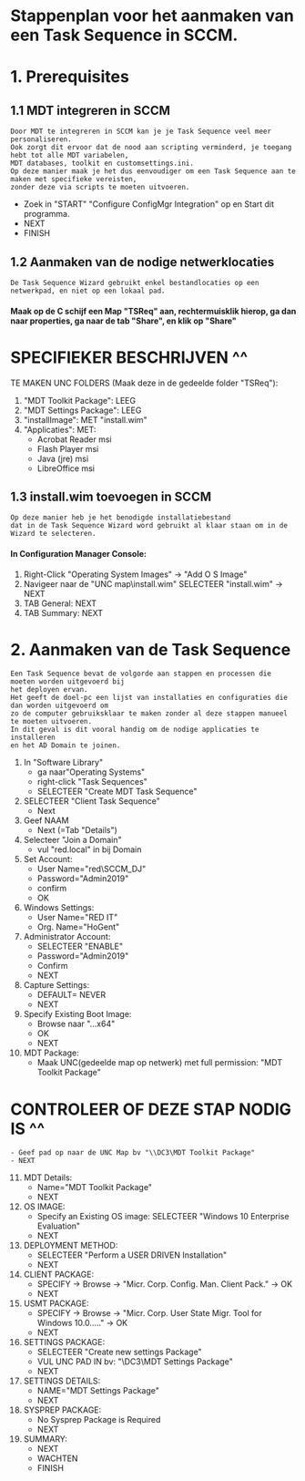 # Stappenplan voor het aanmaken van een Task Sequence in SCCM.

# 1. Prerequisites

## 1.1 MDT integreren in SCCM
    Door MDT te integreren in SCCM kan je je Task Sequence veel meer personaliseren.
    Ook zorgt dit ervoor dat de nood aan scripting verminderd, je toegang hebt tot alle MDT variabelen,
    MDT databases, toolkit en customsettings.ini. 
    Op deze manier maak je het dus eenvoudiger om een Task Sequence aan te maken met specifieke vereisten, 
    zonder deze via scripts te moeten uitvoeren.
    
- Zoek in "START" "Configure ConfigMgr Integration" op en Start dit programma.
- NEXT  
- FINISH
 
## 1.2 Aanmaken van de nodige netwerklocaties
    De Task Sequence Wizard gebruikt enkel bestandlocaties op een netwerkpad, en niet op een lokaal pad.
#### Maak op de C schijf een Map "TSReq" aan, rechtermuisklik hierop, ga dan naar properties, ga naar de tab "Share", en klik op "Share" 
# SPECIFIEKER BESCHRIJVEN ^^
TE MAKEN UNC FOLDERS (Maak deze in de gedeelde folder "TSReq"):  
1. "MDT Toolkit Package": LEEG  
2. "MDT Settings Package": LEEG  
3. "installImage": MET "install.wim"
4. "Applicaties": MET:  
    - Acrobat Reader msi  
	- Flash Player msi  
	- Java (jre) msi  
	- LibreOffice msi  

## 1.3 install.wim toevoegen in SCCM 
    Op deze manier heb je het benodigde installatiebestand   
    dat in de Task Sequence Wizard word gebruikt al klaar staan om in de Wizard te selecteren.

#### In Configuration Manager Console:  
1. Right-Click "Operating System Images" -> "Add O S Image"
2. Navigeer naar de "UNC map\install.wim" SELECTEER "install.wim" -> NEXT
3. TAB General: NEXT
4. TAB Summary: NEXT

# 2. Aanmaken van de Task Sequence
    Een Task Sequence bevat de volgorde aan stappen en processen die moeten worden uitgevoerd bij 
    het deployen ervan. 
    Het geeft de doel-pc een lijst van installaties en configuraties die dan worden uitgevoerd om
    zo de computer gebruiksklaar te maken zonder al deze stappen manueel te moeten uitvoeren.
    In dit geval is dit vooral handig om de nodige applicaties te installeren
    en het AD Domain te joinen.

1. In "Software Library"
    - ga naar"Operating Systems"  
    - right-click "Task Sequences"  
    - SELECTEER "Create MDT Task Sequence"  
2. SELECTEER "Client Task Sequence"  
    - Next
3. Geef NAAM  
    - Next (=Tab "Details")
4. Selecteer "Join a Domain"  
    - vul "red.local" in bij Domain
5. Set Account:  
    - User Name="red\SCCM_DJ"  
    - Password="Admin2019"  
    - confirm  
    - OK
6. Windows Settings:  
    - User Name="RED IT"  
    - Org. Name="HoGent"
7. Administrator Account:  
    - SELECTEER "ENABLE"  
    - Password="Admin2019"  
    - Confirm  
    - NEXT
8. Capture Settings:  
    - DEFAULT= NEVER  
    - NEXT
9. Specify Existing Boot Image:  
    - Browse naar "...x64"  
    - OK  
    - NEXT
10. MDT Package:
	- Maak UNC(gedeelde map op netwerk) met full permission: "MDT Toolkit Package"
# CONTROLEER OF DEZE STAP NODIG IS ^^
	- Geef pad op naar de UNC Map bv "\\DC3\MDT Toolkit Package"
	- NEXT
11. MDT Details:
	- Name="MDT Toolkit Package"
	- NEXT
12. OS IMAGE:
	- Specify an Existing OS image: SELECTEER "Windows 10 Enterprise Evaluation"
	- NEXT
13. DEPLOYMENT METHOD:
	- SELECTEER "Perform a USER DRIVEN Installation"
	- NEXT
14. CLIENT PACKAGE:
	- SPECIFY -> Browse -> "Micr. Corp. Config. Man. Client Pack." -> OK
	- NEXT
15. USMT PACKAGE:
	- SPECIFY -> Browse -> "Micr. Corp. User State Migr. Tool for Windows 10.0....." -> OK
	- NEXT
16. SETTINGS PACKAGE:
	- SELECTEER "Create new settings Package"
	- VUL UNC PAD IN bv: "\\DC3\MDT Settings Package"
	- NEXT
17. SETTINGS DETAILS:
	- NAME="MDT Settings Package"
	- NEXT
18. SYSPREP PACKAGE:
	- No Sysprep Package is Required
	- NEXT
19. SUMMARY:
	- NEXT
	- WACHTEN
	- FINISH

